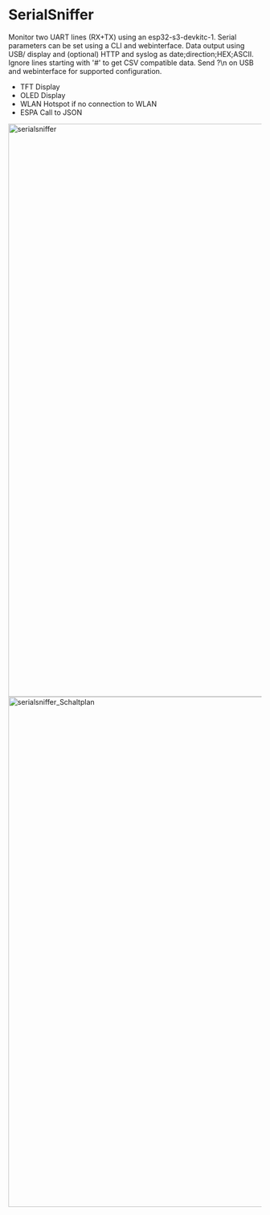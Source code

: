# SerialSniffer

Monitor two UART lines (RX+TX) using an esp32-s3-devkitc-1. Serial parameters can be set using a CLI and webinterface. Data output using USB/ display and (optional) HTTP and syslog as date;direction;HEX;ASCII. Ignore lines starting with '#' to get CSV compatible data. Send ?\n on USB and webinterface for supported configuration.
- TFT Display
- OLED Display
- WLAN Hotspot if no connection to WLAN
- ESPA Call to JSON 
<img width="1755" height="1141" alt="serialsniffer" src="https://github.com/user-attachments/assets/ee364f00-b2f1-43fc-9ce2-14d8ac180d9a" />
<img width="1504" height="1016" alt="serialsniffer_Schaltplan" src="https://github.com/user-attachments/assets/9ba16bb3-804e-474c-814c-f082e4d2c535" />
